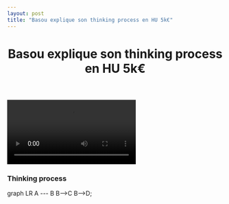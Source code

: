 ```yaml
---
layout: post
title: "Basou explique son thinking process en HU 5k€"
---
```


<header>
    <h1>Basou explique son thinking process en HU 5k€</h1>
</header>
<div class="content">
    <div class="video-container">
        <video controls="">
            <source src="http://videos.poker-academie.com/videos/Basou_NL5K.mp4#t=180" type="video/mp4">
        </video>
    </div>
    <h3>Thinking process</h3>
    <div class="mermaid">
        graph LR
            A --- B
            B-->C
            B-->D;
    </div>
</div>

<script>mermaid.initialize({startOnLoad:true});</script>